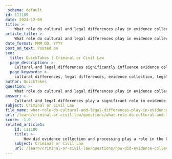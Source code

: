 ```yaml
---
_schema: default
id: 111189
date: 2024-12-09
title: >-
    What role do cultural and legal differences play in evidence collection practices across countries?
article_title: >-
    What role do cultural and legal differences play in evidence collection practices across countries?
date_format: MMM DD, YYYY
post_on_text: Posted on
seo:
  title: QuickTakes | Criminal or Civil Law
  page_description: >-
    Cultural and legal differences significantly influence evidence collection practices across countries, affecting legal interpretations, methodologies, and forensic science applications.
  page_keywords: >-
    cultural differences, legal differences, evidence collection, legal systems, cultural competence, forensic science, transnational law, communication barriers, evidence interpretation, international legal standards
author: QuickTakes
question: >-
    What role do cultural and legal differences play in evidence collection practices across countries?
answer: >-
    Cultural and legal differences play a significant role in evidence collection practices across countries, influencing how laws are interpreted, enforced, and applied in various legal systems. Here are some key aspects of this interplay:\n\n1. **Cultural Influences on Legal Practices**: Cultural backgrounds shape the legal frameworks within which evidence is collected and processed. Different societies may have varying perceptions of what constitutes acceptable evidence, which can affect the methods used in evidence collection. For instance, in some cultures, community involvement in legal processes is emphasized, while in others, a more individualistic approach may prevail.\n\n2. **Communication Barriers**: Effective communication is crucial in evidence collection, especially in multicultural contexts. Language barriers and cultural differences can lead to misinterpretations of evidence. Utilizing qualified translators and interpreters is essential to ensure that the meaning of evidence is accurately conveyed and understood, thereby preventing distortions that could impact legal outcomes.\n\n3. **Transnational Legal Challenges**: As globalization connects legal systems, cultural differences become increasingly important in transnational law. Legal interpretations and applications can vary significantly across borders, necessitating an understanding of these cultural nuances to address legal challenges effectively. This is particularly relevant in cases involving international evidence collection, where differing legal standards and practices may apply.\n\n4. **Cultural Competence in Forensic Science**: The need for cultural competence in forensic science is becoming more recognized. For example, courts have emphasized the importance of understanding cultural contexts in competency-to-stand-trial evaluations. This highlights the necessity for forensic professionals to be aware of cultural factors that may influence the collection and interpretation of evidence.\n\n5. **Variability in Forensic Practices**: There is a lack of uniformity in forensic science practices across countries, which can lead to discrepancies in evidence collection and processing. For instance, the terminology used in forensic reports may differ, affecting how evidence is perceived and utilized in legal proceedings. This variability underscores the importance of establishing consistent standards that take cultural differences into account.\n\nIn summary, cultural and legal differences significantly impact evidence collection practices across countries, influencing everything from communication and interpretation to the methodologies employed in forensic investigations. Understanding these differences is crucial for legal professionals and forensic scientists working in diverse cultural contexts.
subject: Criminal or Civil Law
file_name: what-role-do-cultural-and-legal-differences-play-in-evidence-collection-practices-across-countries.md
url: /learn/criminal-or-civil-law/questions/what-role-do-cultural-and-legal-differences-play-in-evidence-collection-practices-across-countries
score: -1.0
related_article1:
    id: 111180
    title: >-
        How did evidence collection and processing play a role in the Claremont Serial Killings case?
    subject: Criminal or Civil Law
    url: /learn/criminal-or-civil-law/questions/how-did-evidence-collection-and-processing-play-a-role-in-the-claremont-serial-killings-case
---
```


&nbsp;